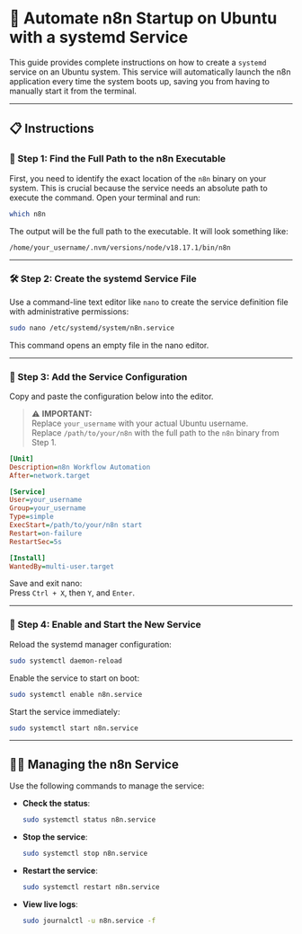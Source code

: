 # 🚀 Automate n8n Startup on Ubuntu with a systemd Service

This guide provides complete instructions on how to create a `systemd` service on an Ubuntu system. This service will automatically launch the n8n application every time the system boots up, saving you from having to manually start it from the terminal.

---

## 📋 Instructions

### 🧭 Step 1: Find the Full Path to the n8n Executable

First, you need to identify the exact location of the `n8n` binary on your system. This is crucial because the service needs an absolute path to execute the command. Open your terminal and run:

```bash
which n8n
```

The output will be the full path to the executable. It will look something like:

```
/home/your_username/.nvm/versions/node/v18.17.1/bin/n8n
```

---

### 🛠️ Step 2: Create the systemd Service File

Use a command-line text editor like `nano` to create the service definition file with administrative permissions:

```bash
sudo nano /etc/systemd/system/n8n.service
```

This command opens an empty file in the nano editor.

---

### 🧾 Step 3: Add the Service Configuration

Copy and paste the configuration below into the editor.

> ⚠️ **IMPORTANT:**  
> Replace `your_username` with your actual Ubuntu username.  
> Replace `/path/to/your/n8n` with the full path to the `n8n` binary from Step 1.

```ini
[Unit]
Description=n8n Workflow Automation
After=network.target

[Service]
User=your_username
Group=your_username
Type=simple
ExecStart=/path/to/your/n8n start
Restart=on-failure
RestartSec=5s

[Install]
WantedBy=multi-user.target
```

Save and exit nano:  
Press `Ctrl + X`, then `Y`, and `Enter`.

---

### 🔄 Step 4: Enable and Start the New Service

Reload the systemd manager configuration:

```bash
sudo systemctl daemon-reload
```

Enable the service to start on boot:

```bash
sudo systemctl enable n8n.service
```

Start the service immediately:

```bash
sudo systemctl start n8n.service
```

---

## 🧑‍💻 Managing the n8n Service

Use the following commands to manage the service:

- **Check the status**:
  ```bash
  sudo systemctl status n8n.service
  ```

- **Stop the service**:
  ```bash
  sudo systemctl stop n8n.service
  ```

- **Restart the service**:
  ```bash
  sudo systemctl restart n8n.service
  ```

- **View live logs**:
  ```bash
  sudo journalctl -u n8n.service -f
  ```
